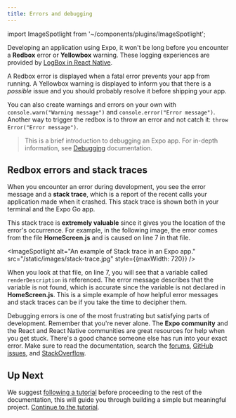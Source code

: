 ```yaml
---
title: Errors and debugging
---
```


import ImageSpotlight from '~/components/plugins/ImageSpotlight';

Developing an application using Expo, it won't be long before you encounter a **Redbox** error or **Yellowbox** warning. These logging experiences are provided by [LogBox in React Native](https://reactnative.dev/blog/2020/07/06/version-0.63).

A Redbox error is displayed when a fatal error prevents your app from running. A Yellowbox warning is displayed to inform you that there is a _possible_ issue and you should probably resolve it before shipping your app.

You can also create warnings and errors on your own with `console.warn("Warning message")` and `console.error("Error message")`. Another way to trigger the redbox is to throw an error and not catch it: `throw Error("Error message")`.

> This is a brief introduction to debugging an Expo app. For in-depth information, see [Debugging](/workflow/debugging) documentation.

## Redbox errors and stack traces

When you encounter an error during development, you see the error message and a **stack trace**, which is a report of the recent calls your application made when it crashed. This stack trace is shown both in your terminal and the Expo Go app.

This stack trace is **extremely valuable** since it gives you the location of the error's occurrence. For example, in the following image, the error comes from the file **HomeScreen.js** and is caused on line 7 in that file.

<ImageSpotlight alt="An example of Stack trace in an Expo app." src="/static/images/stack-trace.jpg" style={{maxWidth: 720}} />

When you look at that file, on line 7, you will see that a variable called `renderDescription` is referenced. The error message describes that the variable is not found, which is accurate since the variable is not declared in **HomeScreen.js**. This is a simple example of how helpful error messages and stack traces can be if you take the time to decipher them.

Debugging errors is one of the most frustrating but satisfying parts of development. Remember that you're never alone. The **Expo community** and the React and React Native communities are great resources for help when you get stuck. There's a good chance someone else has run into your exact error. Make sure to read the documentation, search the [forums](https://forums.expo.dev/), [GitHub issues](https://github.com/expo/expo/issues/), and [StackOverflow](https://stackoverflow.com/).

## Up Next

We suggest [following a tutorial](../tutorial/planning.md) before proceeding to the rest of the documentation, this will guide you through building a simple but meaningful project. [Continue to the tutorial](../tutorial/planning.md).
